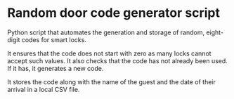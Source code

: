 # Random door code generator script

Python script that automates the generation and storage of random, 
eight-digit codes for smart locks. 

It ensures that the code does not start with zero as many locks cannot
accept such values. It also checks that the code has not already been
used. If it has, it generates a new code.

It stores the code along with the name of the guest and the date of their 
arrival in a local CSV file. 
